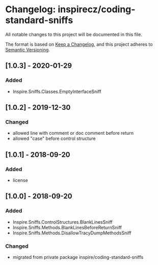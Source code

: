 # Changelog: inspirecz/coding-standard-sniffs
All notable changes to this project will be documented in this file.

The format is based on [Keep a Changelog](https://keepachangelog.com/en/1.0.0/),
and this project adheres to [Semantic Versioning](https://semver.org/spec/v2.0.0.html).

## [1.0.3] - 2020-01-29
### Added
- Inspire.Sniffs.Classes.EmptyInterfaceSniff

## [1.0.2] - 2019-12-30
### Changed
- allowed line with comment or doc comment before return
- allowed "case" before control structure

## [1.0.1] - 2018-09-20
### Added
- license

## [1.0.0] - 2018-09-20
### Added
- Inspire.Sniffs.ControlStructures.BlankLinesSniff
- Inspire.Sniffs.Methods.BlankLinesBeforeReturnSniff
- Inspire.Sniffs.Methods.DisallowTracyDumpMethodsSniff

### Changed
- migrated from private package inspire/coding-standard-sniffs

